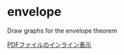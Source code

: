 envelope
========

Draw graphs for the envelope theorem

[PDFファイルのインライン表示](httos://docs.google.com/viewer?url=https://github.com/yohanashima/envelope/blob/master/envelope-report.pdf?raw=true)
